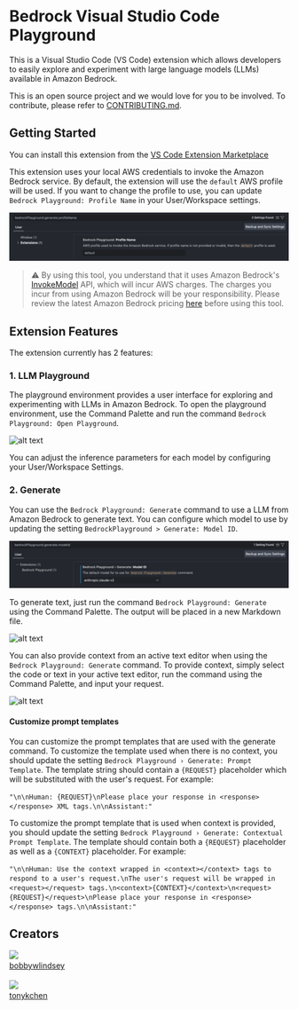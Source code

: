 # Bedrock Visual Studio Code Playground

This is a Visual Studio Code (VS Code) extension which allows developers to easily explore and experiment with large language models (LLMs) available in Amazon Bedrock.

This is an open source project and we would love for you to be involved. To contribute, please refer to [CONTRIBUTING.md](./CONTRIBUTING.md).

## Getting Started

You can install this extension from the [VS Code Extension Marketplace](https://marketplace.visualstudio.com/items?itemName=AmazonWebServices-AISolutionsArchitecture.bedrock-vscode-playground)

This extension uses your local AWS credentials to invoke the Amazon Bedrock service. By default, the extension will use the `default` AWS profile will be used. If you want to change the profile to use, you can update `Bedrock Playground: Profile Name` in your User/Workspace settings.

![alt text](media/profileName.png)

> ⚠️ By using this tool, you understand that it uses Amazon Bedrock's [InvokeModel](https://docs.aws.amazon.com/bedrock/latest/APIReference/API_runtime_InvokeModel.html) API, which will incur AWS charges. The charges you incur from using Amazon Bedrock will be your responsibility. Please review the latest Amazon Bedrock pricing [here](https://aws.amazon.com/bedrock/pricing/) before using this tool.

## Extension Features

The extension currently has 2 features:

### 1. LLM Playground

The playground environment provides a user interface for exploring and experimenting with LLMs in Amazon Bedrock. To open the playground environment, use the Command Palette and run the command `Bedrock Playground: Open Playground`.

![alt text](media/openPlayground.gif)

You can adjust the inference parameters for each model by configuring your User/Workspace Settings.

### 2. Generate

You can use the `Bedrock Playground: Generate` command to use a LLM from Amazon Bedrock to generate text. You can configure which model to use by updating the setting `BedrockPlayground > Generate: Model ID`.

![alt text](media/generateModelId.png)

To generate text, just run the command `Bedrock Playground: Generate` using the Command Palette. The output will be placed in a new Markdown file.

![alt text](media/generate.gif)

You can also provide context from an active text editor when using the `Bedrock Playground: Generate` command. To provide context, simply select the code or text in your active text editor, run the command using the Command Palette, and input your request.

![alt text](media/generateWithContext.gif)

#### Customize prompt templates

You can customize the prompt templates that are used with the generate command. To customize the template used when there is no context, you should update the setting `Bedrock Playground › Generate: Prompt Template`. The template string should contain a `{REQUEST}` placeholder which will be substituted with the user's request. For example:

`"\n\nHuman: {REQUEST}\nPlease place your response in <response></response> XML tags.\n\nAssistant:"`

To customize the prompt template that is used when context is provided, you should update the setting `Bedrock Playground › Generate: Contextual Prompt Template`. The template should contain both a `{REQUEST}` placeholder as well as a `{CONTEXT}` placeholder. For example:

`"\n\nHuman: Use the context wrapped in <context></context> tags to respond to a user's request.\nThe user's request will be wrapped in <request></request> tags.\n<context>{CONTEXT}</context>\n<request>{REQUEST}</request>\nPlease place your response in <response></response> tags.\n\nAssistant:"`

## Creators

[<img src="https://github.com/bobbywlindsey.png" width="60px;"/><br /><sub><a href="https://github.com/bobbywlindsey">bobbywlindsey</a></sub>](https://github.com/bobbywlindsey/)

[<img src="https://github.com/tonykchen.png" width="60px;"/><br /><sub><a href="https://github.com/tonykchen">tonykchen</a></sub>](https://github.com/tonykchen/)
